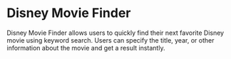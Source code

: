 # Disney Movie Finder
Disney Movie Finder allows users to quickly find their next favorite Disney movie using keyword search. Users can specify the title, year, or other information about the movie and get a result instantly.
